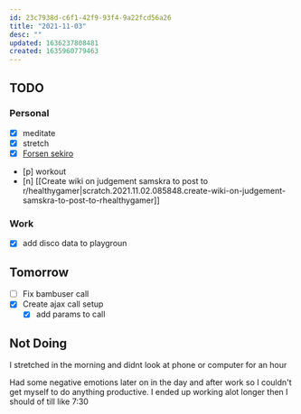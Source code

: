 ```yaml
---
id: 23c7938d-c6f1-42f9-93f4-9a22fcd56a26
title: "2021-11-03"
desc: ""
updated: 1636237808481
created: 1635960779463
---
```


## TODO

### Personal

- [x] meditate
- [x] stretch
- [x] [Forsen sekiro](https://www.youtube.com/watch?v=8AyLnR0KB54&list=PLbfK-0Msr8f41AzhIQ0u6KaKYhbpyRuy3&index=1)
- [p] workout
- [n] [[Create wiki on judgement samskra to post to r/healthygamer|scratch.2021.11.02.085848.create-wiki-on-judgement-samskra-to-post-to-rhealthygamer]]

### Work

- [x] add disco data to playgroun

## Tomorrow

- [ ] Fix bambuser call
- [x] Create ajax call setup
  - [x] add params to call

## Not Doing

I stretched in the morning and didnt look at phone or computer for an hour

Had some negative emotions later on in the day and after work so I couldn't get myself to do anything productive. I ended up working alot longer then I should of till like 7:30
